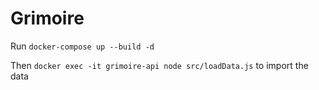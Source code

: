 # Grimoire

Run `docker-compose up --build -d`

Then `docker exec -it grimoire-api node src/loadData.js` to import the data
